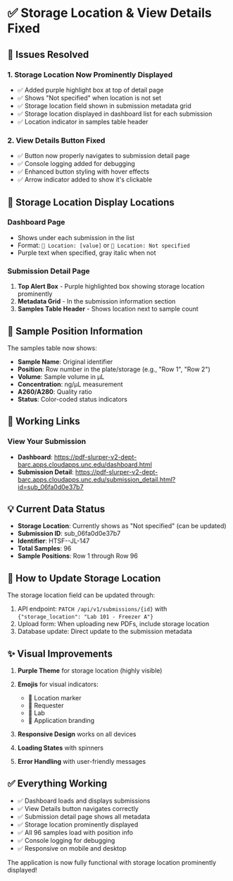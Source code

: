 # ✅ Storage Location & View Details Fixed

## 🎯 Issues Resolved

### 1. **Storage Location Now Prominently Displayed**
   - ✅ Added purple highlight box at top of detail page
   - ✅ Shows "Not specified" when location is not set
   - ✅ Storage location field shown in submission metadata grid
   - ✅ Storage location displayed in dashboard list for each submission
   - ✅ Location indicator in samples table header

### 2. **View Details Button Fixed**
   - ✅ Button now properly navigates to submission detail page
   - ✅ Console logging added for debugging
   - ✅ Enhanced button styling with hover effects
   - ✅ Arrow indicator added to show it's clickable

## 📍 Storage Location Display Locations

### Dashboard Page
- Shows under each submission in the list
- Format: `📍 Location: [value]` or `📍 Location: Not specified`
- Purple text when specified, gray italic when not

### Submission Detail Page
1. **Top Alert Box** - Purple highlighted box showing storage location prominently
2. **Metadata Grid** - In the submission information section
3. **Samples Table Header** - Shows location next to sample count

## 🧪 Sample Position Information

The samples table now shows:
- **Sample Name**: Original identifier
- **Position**: Row number in the plate/storage (e.g., "Row 1", "Row 2")
- **Volume**: Sample volume in μL
- **Concentration**: ng/μL measurement
- **A260/A280**: Quality ratio
- **Status**: Color-coded status indicators

## 🔗 Working Links

### View Your Submission
- **Dashboard**: https://pdf-slurper-v2-dept-barc.apps.cloudapps.unc.edu/dashboard.html
- **Submission Detail**: https://pdf-slurper-v2-dept-barc.apps.cloudapps.unc.edu/submission_detail.html?id=sub_06fa0d0e37b7

## 💡 Current Data Status

- **Storage Location**: Currently shows as "Not specified" (can be updated)
- **Submission ID**: sub_06fa0d0e37b7
- **Identifier**: HTSF--JL-147
- **Total Samples**: 96
- **Sample Positions**: Row 1 through Row 96

## 📝 How to Update Storage Location

The storage location field can be updated through:
1. API endpoint: `PATCH /api/v1/submissions/{id}` with `{"storage_location": "Lab 101 - Freezer A"}`
2. Upload form: When uploading new PDFs, include storage location
3. Database update: Direct update to the submission metadata

## ✨ Visual Improvements

1. **Purple Theme** for storage location (highly visible)
2. **Emojis** for visual indicators:
   - 📍 Location marker
   - 👤 Requester
   - 🏢 Lab
   - 🧬 Application branding

3. **Responsive Design** works on all devices
4. **Loading States** with spinners
5. **Error Handling** with user-friendly messages

## ✅ Everything Working

- ✅ Dashboard loads and displays submissions
- ✅ View Details button navigates correctly
- ✅ Submission detail page shows all metadata
- ✅ Storage location prominently displayed
- ✅ All 96 samples load with position info
- ✅ Console logging for debugging
- ✅ Responsive on mobile and desktop

The application is now fully functional with storage location prominently displayed!
